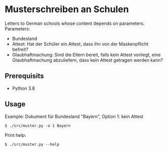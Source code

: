 # Musterschreiben an Schulen

Letters to German schools whose content depends on parameters.
Parameters:

- Bundesland
- Attest: Hat der Schüler ein Attest, dass ihn von der Maskenpflicht befreit?
- Glaubhaftmachung: Sind die Eltern bereit, falls kein Attest vorliegt, eine Glaubhaftmachung abzuliefern, dass kein Attest getragen werden kann?

## Prerequisits

- Python 3.8

## Usage

Example: Dokument für Bundesland "Bayern", Option 1: kein Attest

	$ ./src/muster.py -o 1 Bayern

Print help:

	$ ./src/muster.py --help
